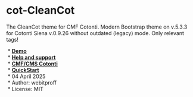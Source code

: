 # cot-CleanCot
The CleanCot theme for CMF Cotonti. Modern Bootstrap theme on v.5.3.3 for Cotonti Siena v.0.9.26 without outdated (legacy) mode. Only relevant tags!

&nbsp;* <strong><a href="https://cleancot.previewit.work">Demo</a></strong><br />
&nbsp;* <a href="https://abuyfile.com/ru/forums/cotonti/original/skins/cleancot"><strong>Help and support</strong></a><br />
&nbsp;* <a href="https://github.com/Cotonti/Cotonti"><strong>CMF/CMS Cotonti</strong></a><br />
&nbsp;* <a href="https://abuyfile.com/ru/forums/cotonti/original/skins/cleancot/topic128"><strong>QuickStart</strong></a><br />
&nbsp;* 04 April 2025<br />
&nbsp;* Author: webitproff<br />
&nbsp;* License: MIT<br />
